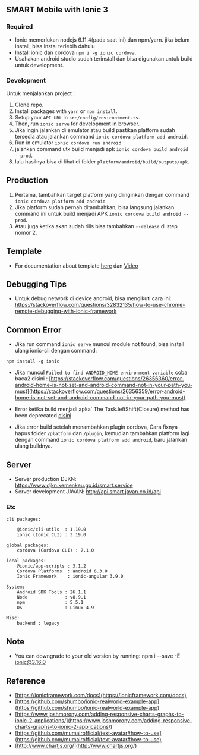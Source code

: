 ## SMART Mobile with Ionic 3

### Required

* Ionic memerlukan nodejs 6.11.4(pada saat ini) dan npm/yarn. jika belum
  install, bisa instal terlebih dahulu
* Install ionic dan cordova `npm i -g ionic cordova`.
* Usahakan android studio sudah terinstall dan bisa digunakan untuk build untuk
  development.

### Development

Untuk menjalankan project :

1. Clone repo.
2. Install packages with `yarn` or `npm install`.
3. Setup your `API URL` in `src/config/environtment.ts`.
4. Then, run `ionic serve` for development in browser.
5. Jika ingin jalankan di emulator atau build pastikan platform sudah tersedia
   atau jalankan command `ionic cordova platform add android`.
6. Run in emulator `ionic cordova run android`
7. jalankan command utk build menjadi apk `ionic cordova build android --prod`.
8. lalu hasilnya bisa di lihat di folder `platform/android/build/outputs/apk`.

## Production

1. Pertama, tambahkan target platform yang diinginkan dengan command `ionic cordova platform add android`
2. Jika platform sudah pernah ditambahkan, bisa langsung jalankan command ini
   untuk build menjadi APK `ionic cordova build android --prod`.
3. Atau juga ketika akan sudah rilis bisa tambahkan `--release` di step nomor 2.

## Template

* For documentation about template
  [here](http://csform.com/documentation-for-ionic-3-ui-template-app-blue-light/#login-page)
  dan
  [Video](https://www.youtube.com/watch?v=FMR1BgGYbIE&list=PLQUKcFIakdPZ6cETZo3NRCvikLxZENH9G)

## Debugging Tips

* Untuk debug network di device android, bisa mengikuti cara ini:
  https://stackoverflow.com/questions/32832135/how-to-use-chrome-remote-debugging-with-ionic-framework

## Common Error

* Jika run command `ionic serve` muncul module not found, bisa install ulang
  ionic-cli dengan command:

```
npm install -g ionic
```

* Jika muncul `Failed to find ANDROID_HOME environment variable` coba baca2
  disini :
  [https://stackoverflow.com/questions/26356360/error-android-home-is-not-set-and-android-command-not-in-your-path-you-must](https://stackoverflow.com/questions/26356359/error-android-home-is-not-set-and-android-command-not-in-your-path-you-must)

* Error ketika build menjadi apka` The Task.leftShift(Closure) method has been
  deprecated
  [disini](https://stackoverflow.com/questions/31310182/error-could-not-find-gradle-wrapper-within-android-sdk-might-need-to-update-yo/41177145#41177145)

* Jika error build setelah menambahkan plugin cordova, Cara fixnya hapus folder
  `/platform` dan `/plugin`, kemudian tambahkan platform lagi dengan command
  `ionic cordova platform add android`, baru jalankan ulang buildnya.

## Server

* Server production DJKN: https://www.djkn.kemenkeu.go.id/smart.service
* Server development JAVAN: http://api.smart.javan.co.id/api

### Etc

```
cli packages:

    @ionic/cli-utils  : 1.19.0
    ionic (Ionic CLI) : 3.19.0

global packages:
    cordova (Cordova CLI) : 7.1.0

local packages:
    @ionic/app-scripts : 3.1.2
    Cordova Platforms  : android 6.3.0
    Ionic Framework    : ionic-angular 3.9.0

System:
    Android SDK Tools : 26.1.1
    Node              : v8.9.1
    npm               : 5.5.1
    OS                : Linux 4.9

Misc:
    backend : legacy
```

## Note

* You can downgrade to your old version by running: npm i --save -E ionic@3.16.0

## Reference

* [https://ionicframework.com/docs](https://ionicframework.com/docs)
* [https://github.com/shumbo/ionic-realworld-example-app](https://github.com/shumbo/ionic-realworld-example-app)
* [https://www.joshmorony.com/adding-responsive-charts-graphs-to-ionic-2-applications/](https://www.joshmorony.com/adding-responsive-charts-graphs-to-ionic-2-applications/)
* [https://github.com/mumairofficial/text-avatar#how-to-use](https://github.com/mumairofficial/text-avatar#how-to-use)
* [http://www.chartjs.org/](http://www.chartjs.org/)
